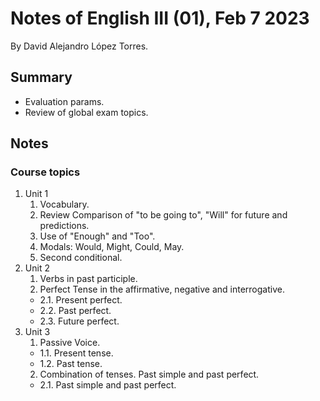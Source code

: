 # Notes of English III (01), Feb 7 2023 
By David Alejandro López Torres.

## Summary
- Evaluation params.
- Review of global exam topics.

## Notes
### Course topics
1. Unit 1
    1. Vocabulary.
    2. Review Comparison of "to be going to", "Will" for future and predictions.
    3. Use of "Enough" and "Too".
    4. Modals: Would, Might, Could, May.
    5. Second conditional. 
2. Unit 2
    1. Verbs in past participle.
    2. Perfect Tense in the affirmative, negative and interrogative.
    - 2.1. Present perfect.
    - 2.2. Past perfect.
    - 2.3. Future perfect.
3. Unit 3
    1. Passive Voice.
    - 1.1. Present tense.
    - 1.2. Past tense.
    2. Combination of tenses. Past simple and past perfect.
    - 2.1. Past simple and past perfect.
